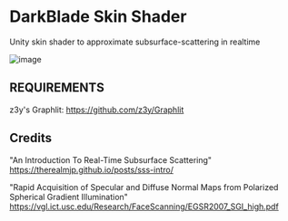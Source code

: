 # DarkBlade Skin Shader
Unity skin shader to approximate subsurface-scattering in realtime

![image](https://github.com/user-attachments/assets/afb08ccf-7c2d-4da6-bc51-977a482efdef)

## REQUIREMENTS
z3y's Graphlit: https://github.com/z3y/Graphlit

## Credits

"An Introduction To Real-Time Subsurface Scattering" https://therealmjp.github.io/posts/sss-intro/

"Rapid Acquisition of Specular and Diffuse Normal Maps from Polarized Spherical Gradient Illumination" https://vgl.ict.usc.edu/Research/FaceScanning/EGSR2007_SGI_high.pdf
